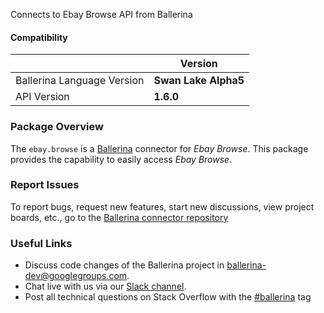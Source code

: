 Connects to Ebay Browse API from Ballerina

#### Compatibility
|                               | Version               |
|-------------------------------|-----------------------|
| Ballerina Language Version    | **Swan Lake Alpha5** |
| API Version                   | **1.6.0**               |

### Package Overview
The `ebay.browse` is a [Ballerina](https://ballerina.io/) connector for *Ebay Browse*.
This package provides the capability to easily access *Ebay Browse*.
### Report Issues
To report bugs, request new features, start new discussions, view project boards, etc., go to the [Ballerina connector repository](https://github.com/ballerina-platform/ballerinax-openapi-connectors)
### Useful Links
- Discuss code changes of the Ballerina project in [ballerina-dev@googlegroups.com](mailto:ballerina-dev@googlegroups.com).
- Chat live with us via our [Slack channel](https://ballerina.io/community/slack/).
- Post all technical questions on Stack Overflow with the [#ballerina](https://stackoverflow.com/questions/tagged/ballerina) tag
